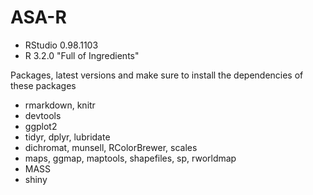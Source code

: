 # ASA-R

- RStudio 0.98.1103
- R 3.2.0 "Full of Ingredients"

Packages, latest versions and make sure to install the dependencies of these packages

- rmarkdown, knitr
- devtools
- ggplot2
- tidyr, dplyr, lubridate
- dichromat, munsell, RColorBrewer, scales
- maps, ggmap, maptools, shapefiles, sp, rworldmap
- MASS
- shiny
